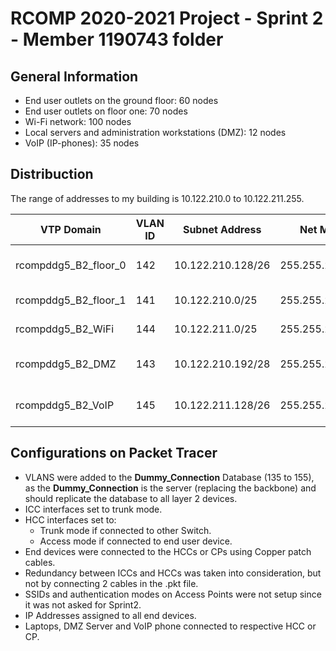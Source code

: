 RCOMP 2020-2021 Project - Sprint 2 - Member 1190743 folder
===========================================

## General Information

- End user outlets on the ground floor: 60 nodes
- End user outlets on floor one: 70 nodes
- Wi-Fi network: 100 nodes
- Local servers and administration workstations (DMZ): 12 nodes
- VoIP (IP-phones): 35 nodes


## Distribuction

The range of addresses to my building is 10.122.210.0 to 10.122.211.255.

| VTP Domain  | VLAN ID | Subnet Address  | Net Mask  | Available Address Range  |  Broadcast Address |
|---|---|---|---|---|---|
| rcompddg5_B2_floor_0 | 142  | 10.122.210.128/26  | 255.255.255.192  | 10.122.210.129 - 10.122.210.190  | 10.122.210.191  |
| rcompddg5_B2_floor_1 | 141  | 10.122.210.0/25   | 255.255.255.128  | 10.122.210.1 - 10.122.210.126  | 10.122.210.127 |
| rcompddg5_B2_WiFi |  144 | 10.122.211.0/25  | 255.255.255.128 | 10.122.211.1 - 10.122.211.126  | 10.122.211.127 |
| rcompddg5_B2_DMZ |  143 | 10.122.210.192/28  | 255.255.255.240 | 10.122.210.193 - 10.122.210.206  |  10.122.210.207 |
| rcompddg5_B2_VoIP |  145 | 10.122.211.128/26 | 255.255.255.192  | 10.122.211.129 - 10.122.211.190  | 10.122.210.191  |


## Configurations on Packet Tracer

- VLANS were added to the **Dummy_Connection** Database (135 to 155), as the **Dummy_Connection** is the server (replacing the backbone) and should replicate the database to all layer 2 devices.
- ICC interfaces set to trunk mode.
- HCC interfaces set to:
    - Trunk mode if connected to other Switch.
    - Access mode if connected to end user device.
- End devices were connected to the HCCs or CPs using Copper patch cables.
- Redundancy between ICCs and HCCs was taken into consideration, but not by connecting 2 cables in the .pkt file.
- SSIDs and authentication modes on Access Points were not setup since it was not asked for Sprint2.
- IP Addresses assigned to all end devices.
- Laptops, DMZ Server and VoIP phone connected to respective HCC or CP.
